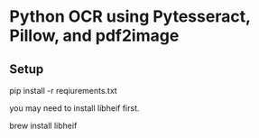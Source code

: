 # Python OCR using Pytesseract, Pillow, and pdf2image

## Setup

pip install -r reqiurements.txt

you may need to install libheif first.

brew install libheif
